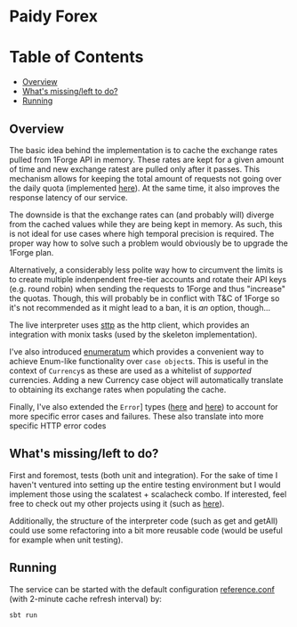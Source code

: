 # Paidy Forex

Table of Contents
=================

* [Overview](#overview)
* [What's missing/left to do?](#whats-missingleft-to-do)
* [Running](#running)


## Overview
The basic idea behind the implementation is to cache the exchange rates pulled from 1Forge API in memory. These rates are kept for a given amount of time and new exchange ratest are pulled only after it passes. This mechanism allows for keeping the total amount of requests not going over the daily quota (implemented [here](https://github.com/thenobody/paidy-forex/blob/master/src/main/scala/forex/services/oneforge/Interpreters.scala#L77-L97)). At the same time, it also improves the response latency of our service.

The downside is that the exchange rates can (and probably will) diverge from the cached values while they are being kept in memory. As such, this is not ideal for use cases where high temporal precision is required. The proper way how to solve such a problem would obviously be to upgrade the 1Forge plan. 

Alternatively, a considerably less polite way how to circumvent the limits is to create multiple indenpendent free-tier accounts and rotate their API keys (e.g. round robin) when sending the requests to 1Forge and thus "increase" the quotas. Though, this will probably be in conflict with T&C of 1Forge so it's not recommended as it might lead to a ban, it is _an_ option, though...

The live interpreter uses [sttp](https://github.com/softwaremill/sttp) as the http client, which provides an integration with monix tasks (used by the skeleton implementation).

I've also introduced [enumeratum](https://github.com/lloydmeta/enumeratum) which provides a convenient way to achieve Enum-like functionality over `case object`s. This is useful in the context of `Currency`s as these are used as a whitelist of _supported_ currencies. Adding a new Currency case object will automatically translate to obtaining its exchange rates when populating the cache.

Finally, I've also extended the `Error`] types ([here](https://github.com/thenobody/paidy-forex/blob/master/src/main/scala/forex/services/oneforge/Error.scala) and [here](https://github.com/thenobody/paidy-forex/blob/master/src/main/scala/forex/processes/rates/messages.scala)) to account for more specific error cases and failures. These also translate into more specific HTTP error codes 

## What's missing/left to do?
First and foremost, tests (both unit and integration). For the sake of time I haven't ventured into setting up the entire testing environment but I would implement those using the scalatest + scalacheck combo. If interested, feel free to check out my other projects using it (such as [here](https://github.com/thenobody/clearscore-creditcards/blob/master/credit-cards-service/src/test/scala/net/thenobody/clearscore/creditcards/service/route/RootRouteTest.scala)).

Additionally, the structure of the interpreter code (such as get and getAll) could use some refactoring into a bit more reusable code (would be useful for example when unit testing).

## Running
The service can be started with the default configuration [reference.conf](https://github.com/thenobody/paidy-forex/blob/master/src/main/resources/reference.conf#L12-L16) (with 2-minute cache refresh interval) by:

	sbt run
